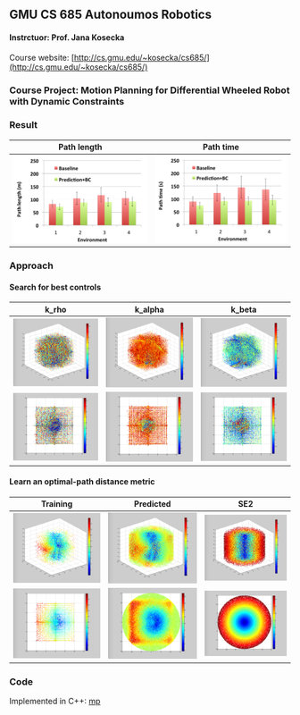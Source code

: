 ## GMU CS 685 Autonoumos Robotics 
#### Instrctuor: Prof. Jana Kosecka 
Course website: [http://cs.gmu.edu/~kosecka/cs685/](http://cs.gmu.edu/~kosecka/cs685/)

### Course Project: Motion Planning for Differential Wheeled Robot with Dynamic Constraints

### Result
| Path length | Path time|
|:----:|:------:|
|<img src="/mp/path_length.png" width="360px"/> | <img src="/mp/path_time.png" width="360px"/> |

### Approach

#### Search for best controls

| k_rho | k_alpha | k_beta|
|:----:|:------:|:------:|
| <img src="/mp/k_rho_3d.png" width="200px"/> | <img src="/mp/k_alpha_3d.png" width="200px"/> | <img src="/mp/k_beta_3d.png" width="200px"/> |
| <img src="/mp/k_rho_proj.png" width="200px"/> | <img src="/mp/k_alpha_proj.png" width="200px"/> | <img src="/mp/k_beta_proj.png" width="200px"/> |

#### Learn an optimal-path distance metric
| Training | Predicted | SE2 |
|:----:|:------:|:------:|
| <img src="/mp/svm_train_3d.png" width="200px"/> | <img src="/mp/svm_test_3d.png" width="200px"/> | <img src="/mp/se2_3d.png" width="200px"/> |
| <img src="/mp/svm_train_proj.png" width="200px"/> | <img src="/mp/svm_test_proj.png" width="200px"/> | <img src="/mp/se2_proj.png" width="200px"/> |



### Code
Implemented in C++: [mp](/mp)
